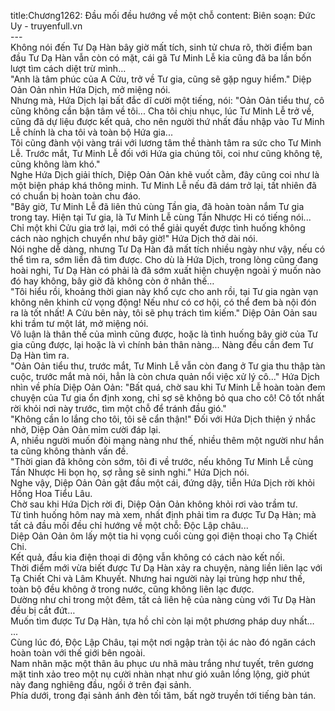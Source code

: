 title:Chương1262: Đầu mối đều hướng về một chỗ
content:
Biên soạn: Đức Uy - truyenfull.vn<br>---<br>Không nói đến Tư Dạ Hàn bây giờ mất tích, sinh tử chưa rõ, thời điểm ban đầu Tư Dạ Hàn vẫn còn có mặt, cái gã Tư Minh Lễ kia cũng đã ba lần bốn lượt tìm cách diệt trừ mình…<br>"Anh là tâm phúc của A Cửu, trở về Tư gia, cũng sẽ gặp nguy hiểm." Diệp Oản Oản nhìn Hứa Dịch, mở miệng nói.<br>Nhưng mà, Hứa Dịch lại bất đắc dĩ cười một tiếng, nói: "Oản Oản tiểu thư, cô cũng không cần bận tâm về tôi... Cha tôi chịu nhục, lúc Tư Minh Lễ trở về, cũng đã dự liệu được kết quả, cho nên người thứ nhất đầu nhập vào Tư Minh Lễ chính là cha tôi và toàn bộ Hứa gia...<br>Tôi cũng đành vội vàng trái với lương tâm thề thành tâm ra sức cho Tư Minh Lễ. Trước mắt, Tư Minh Lễ đối với Hứa gia chúng tôi, coi như cũng không tệ, cũng không làm khó."<br>Nghe Hứa Dịch giải thích, Diệp Oản Oản khẽ vuốt cằm, đây cũng coi như là một biện pháp khá thông minh. Tư Minh Lễ nếu đã dám trở lại, tất nhiên đã có chuẩn bị hoàn toàn chu đáo.<br>"Bây giờ, Tư Minh Lễ đã liên thủ cùng Tần gia, đã hoàn toàn nắm Tư gia trong tay. Hiện tại Tư gia, là Tư Minh Lễ cùng Tần Nhược Hi có tiếng nói... Chỉ một khi Cửu gia trở lại, mới có thể giải quyết được tình huống không cách nào nghịch chuyển như bây giờ!" Hứa Dịch thở dài nói.<br>Nói nghe dễ dàng, nhưng Tư Dạ Hàn đã mất tích nhiều ngày như vậy, nếu có thể tìm ra, sớm liền đã tìm được. Cho dù là Hứa Dịch, trong lòng cũng đang hoài nghi, Tư Dạ Hàn có phải là đã sớm xuất hiện chuyện ngoài ý muốn nào đó hay không, bây giờ đã không còn ở nhân thế…<br>"Tôi hiểu rồi, khoảng thời gian này khổ cực cho anh rồi, tại Tư gia ngàn vạn không nên khinh cử vọng động! Nếu như có cơ hội, có thể đem bà nội đón ra là tốt nhất! A Cửu bên này, tôi sẽ phụ trách tìm kiếm." Diệp Oản Oản sau khi trầm tư một lát, mở miệng nói.<br>Vô luận là thân thế của mình cũng được, hoặc là tình huống bây giờ của Tư gia cũng được, lại hoặc là vì chính bản thân nàng... Nàng đều cần đem Tư Dạ Hàn tìm ra.<br>"Oản Oản tiểu thư, trước mắt, Tư Minh Lễ vẫn còn đang ở Tư gia thu thập tàn cuộc, trước mắt mà nói, hẳn là còn chưa quản nổi việc xử lý cô..." Hứa Dịch nhìn về phía Diệp Oản Oản: "Bất quá, chờ sau khi Tư Minh Lễ hoàn toàn đem chuyện của Tư gia ổn định xong, chỉ sợ sẽ không bỏ qua cho cô! Cô tốt nhất rời khỏi nơi này trước, tìm một chỗ để tránh đầu gió."<br>"Không cần lo lắng cho tôi, tôi sẽ cẩn thận!" Đối với Hứa Dịch thiện ý nhắc nhở, Diệp Oản Oản mỉm cười đáp lại.<br>A, nhiều người muốn đòi mạng nàng như thế, nhiều thêm một người như hắn ta cũng không thành vấn đề.<br>"Thời gian đã không còn sớm, tôi đi về trước, nếu không Tư Minh Lễ cùng Tần Nhược Hi bọn họ, sợ rằng sẽ sinh nghi." Hứa Dịch nói.<br>Nghe vậy, Diệp Oản Oản gật đầu một cái, đứng dậy, tiễn Hứa Dịch rời khỏi Hồng Hoa Tiểu Lâu.<br>Chờ sau khi Hứa Dịch rời đi, Diệp Oản Oản không khỏi rơi vào trầm tư.<br>Từ tình huống hôm nay mà xem, nhất định phải tìm ra được Tư Dạ Hàn; mà tất cả đầu mối đều chỉ hướng về một chỗ: Độc Lập châu...<br>Diệp Oản Oản ôm lấy một tia hi vọng cuối cùng gọi điện thoại cho Tạ Chiết Chi.<br>Kết quả, đầu kia điện thoại di động vẫn không có cách nào kết nối.<br>Thời điểm mới vừa biết được Tư Dạ Hàn xảy ra chuyện, nàng liền liên lạc với Tạ Chiết Chi và Lâm Khuyết. Nhưng hai người này lại trùng hợp như thế, toàn bộ đều không ở trong nước, cũng không liên lạc được.<br>Dường như chỉ trong một đêm, tất cả liên hệ của nàng cùng với Tư Dạ Hàn đều bị cắt đứt…<br>Muốn tìm được Tư Dạ Hàn, tựa hồ chỉ còn lại một phương pháp duy nhất…<br>...<br>Cùng lúc đó, Độc Lập Châu, tại một nơi ngập tràn tội ác nào đó ngăn cách hoàn toàn với thế giới bên ngoài.<br>Nam nhân mặc một thân âu phục ưu nhã màu trắng như tuyết, trên gương mặt tinh xảo treo một nụ cười nhàn nhạt như gió xuân lồng lộng, giờ phút này đang nghiêng đầu, ngồi ở trên đại sảnh.<br>Phía dưới, trong đại sảnh ánh đèn tối tăm, bất ngờ truyền tới tiếng bàn tán.